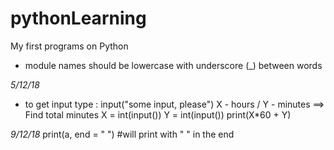 # pythonLearning
My first programs on Python

* module names should be lowercase with underscore (_) between words

*5/12/18*
* to get input type : input("some input, please") 
X - hours / Y - minutes ==> Find total minutes
X = int(input())
Y = int(input())
print(X*60 + Y)

*9/12/18*
print(a, end = " ") #will print with " " in the end
